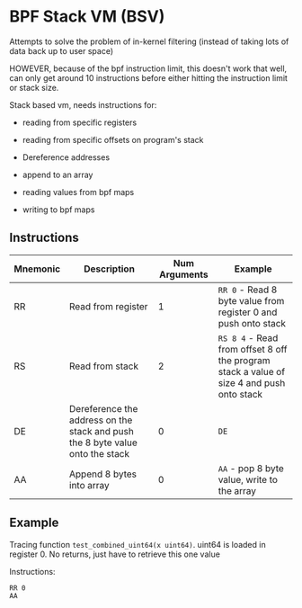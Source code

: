 # BPF Stack VM (BSV)

Attempts to solve the problem of in-kernel filtering (instead of taking lots of data back up to user space)

HOWEVER, because of the bpf instruction limit, this doesn't work that well, can only get around 10 instructions before either hitting the instruction limit or stack size.

Stack based vm, needs instructions for:
- reading from specific registers
- reading from specific offsets on program's stack
- Dereference addresses
- append to an array

- reading values from bpf maps
- writing to bpf maps

## Instructions

| Mnemonic | Description | Num Arguments | Example |
| - | - | - | - |
| RR | Read from register | 1 | `RR 0` - Read 8 byte value from register 0 and push onto stack
| RS | Read from stack | 2  | `RS 8 4` - Read from offset 8 off the program stack a value of size 4 and push onto stack
| DE | Dereference the address on the stack and push the 8 byte value onto the stack | 0 | `DE`
| AA | Append 8 bytes into array | 0 | `AA` - pop 8 byte value, write to the array

## Example

Tracing function `test_combined_uint64(x uint64)`. uint64 is loaded in register 0. No returns, just have to retrieve this one value 

Instructions:
```
RR 0
AA
```
